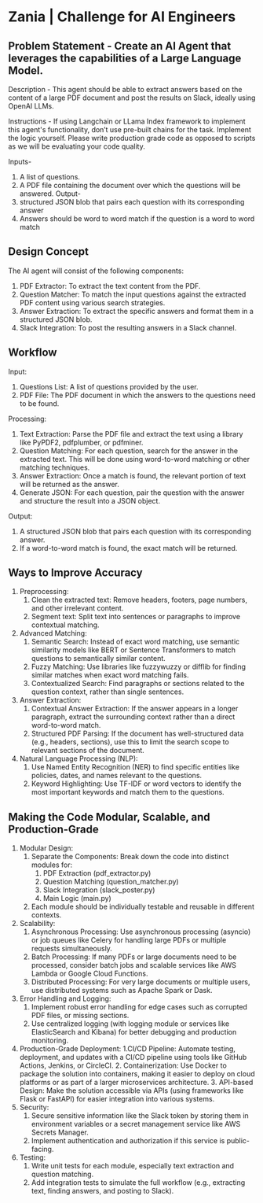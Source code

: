 # Zania | Challenge for AI Engineers

## Problem Statement - Create an AI Agent that leverages the capabilities of a Large Language Model. 

Description - This agent should be able to extract answers based on the content of a large PDF document and post the results on Slack, ideally using OpenAI LLMs. 

Instructions - If using Langchain or LLama Index framework to implement this agent's functionality, don’t use pre-built chains for the task. Implement the logic yourself. Please write production grade code as opposed to scripts as we will be evaluating your code quality.

Inputs- 
1. A list of questions.
2. A PDF file containing the document over which the questions will be answered.
Output-
1. structured JSON blob that pairs each question with its corresponding answer
2. Answers should be word to word match if the question is a word to word match

## Design Concept
The AI agent will consist of the following components:
1. PDF Extractor: To extract the text content from the PDF.
2. Question Matcher: To match the input questions against the extracted PDF content using various search strategies.
3. Answer Extraction: To extract the specific answers and format them in a structured JSON blob.
4. Slack Integration: To post the resulting answers in a Slack channel.

## Workflow
Input:
1. Questions List: A list of questions provided by the user.
2. PDF File: The PDF document in which the answers to the questions need to be found.

Processing:
1. Text Extraction: Parse the PDF file and extract the text using a library like PyPDF2, pdfplumber, or pdfminer.
2. Question Matching: For each question, search for the answer in the extracted text. This will be done using word-to-word matching or other matching techniques.
3. Answer Extraction: Once a match is found, the relevant portion of text will be returned as the answer.
4. Generate JSON: For each question, pair the question with the answer and structure the result into a JSON object.

Output:
1. A structured JSON blob that pairs each question with its corresponding answer.
2. If a word-to-word match is found, the exact match will be returned.

## Ways to Improve Accuracy
1. Preprocessing:
   1. Clean the extracted text: Remove headers, footers, page numbers, and other irrelevant content.
   2. Segment text: Split text into sentences or paragraphs to improve contextual matching.
2. Advanced Matching:
   1. Semantic Search: Instead of exact word matching, use semantic similarity models like BERT or Sentence Transformers to match questions to semantically similar content.
   2. Fuzzy Matching: Use libraries like fuzzywuzzy or difflib for finding similar matches when exact word matching fails.
   3. Contextualized Search: Find paragraphs or sections related to the question context, rather than single sentences.
3. Answer Extraction:
   1. Contextual Answer Extraction: If the answer appears in a longer paragraph, extract the surrounding context rather than a direct word-to-word match.
   2. Structured PDF Parsing: If the document has well-structured data (e.g., headers, sections), use this to limit the search scope to relevant sections of the document.
4. Natural Language Processing (NLP):
   1. Use Named Entity Recognition (NER) to find specific entities like policies, dates, and names relevant to the questions.
   2. Keyword Highlighting: Use TF-IDF or word vectors to identify the most important keywords and match them to the questions.
  
## Making the Code Modular, Scalable, and Production-Grade
1. Modular Design:
   1. Separate the Components: Break down the code into distinct modules for:
      1. PDF Extraction (pdf_extractor.py)
      2. Question Matching (question_matcher.py)
      3. Slack Integration (slack_poster.py)
      4. Main Logic (main.py)
   2. Each module should be individually testable and reusable in different contexts.
2. Scalability:
   1. Asynchronous Processing: Use asynchronous processing (asyncio) or job queues like Celery for handling large PDFs or multiple requests simultaneously.
   2. Batch Processing: If many PDFs or large documents need to be processed, consider batch jobs and scalable services like AWS Lambda or Google Cloud Functions.
   3. Distributed Processing: For very large documents or multiple users, use distributed systems such as Apache Spark or Dask.
3. Error Handling and Logging:
   1. Implement robust error handling for edge cases such as corrupted PDF files, or missing sections.
   2. Use centralized logging (with logging module or services like ElasticSearch and Kibana) for better debugging and production monitoring.
4. Production-Grade Deployment:
   1.CI/CD Pipeline: Automate testing, deployment, and updates with a CI/CD pipeline using tools like GitHub Actions, Jenkins, or CircleCI.
   2. Containerization: Use Docker to package the solution into containers, making it easier to deploy on cloud platforms or as part of a larger microservices architecture.
   3. API-based Design: Make the solution accessible via APIs (using frameworks like Flask or FastAPI) for easier integration into various systems.
5. Security:
   1. Secure sensitive information like the Slack token by storing them in environment variables or a secret management service like AWS Secrets Manager.
   2. Implement authentication and authorization if this service is public-facing.
6. Testing:
   1. Write unit tests for each module, especially text extraction and question matching.
   2. Add integration tests to simulate the full workflow (e.g., extracting text, finding answers, and posting to Slack).
